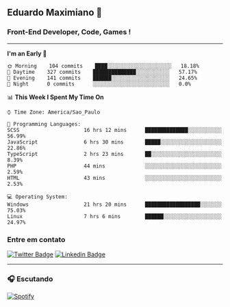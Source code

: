 ## Eduardo Maximiano 👋

### Front-End Developer, Code, Games !

---

<!--START_SECTION:waka-->
**I'm an Early 🐤** 

```text
🌞 Morning    104 commits    ████░░░░░░░░░░░░░░░░░░░░░   18.18% 
🌆 Daytime    327 commits    ██████████████░░░░░░░░░░░   57.17% 
🌃 Evening    141 commits    ██████░░░░░░░░░░░░░░░░░░░   24.65% 
🌙 Night      0 commits      ░░░░░░░░░░░░░░░░░░░░░░░░░   0.0%

```


📊 **This Week I Spent My Time On** 

```text
⌚︎ Time Zone: America/Sao_Paulo

💬 Programming Languages: 
SCSS                     16 hrs 12 mins      ██████████████░░░░░░░░░░░   56.99% 
JavaScript               6 hrs 30 mins       █████░░░░░░░░░░░░░░░░░░░░   22.86% 
TypeScript               2 hrs 23 mins       ██░░░░░░░░░░░░░░░░░░░░░░░   8.39% 
PHP                      44 mins             ░░░░░░░░░░░░░░░░░░░░░░░░░   2.59% 
HTML                     43 mins             ░░░░░░░░░░░░░░░░░░░░░░░░░   2.53%

💻 Operating System: 
Windows                  21 hrs 20 mins      ██████████████████░░░░░░░   75.03% 
Linux                    7 hrs 6 mins        ██████░░░░░░░░░░░░░░░░░░░   24.97%

```


<!--END_SECTION:waka-->

### Entre em contato

[![Twitter Badge](https://img.shields.io/badge/-@edmaxi-1ca0f1?style=flat-square&labelColor=1ca0f1&logo=twitter&logoColor=white&link=https://twitter.com/edmaxi)](https://twitter.com/edmaxi)
[![Linkedin Badge](https://img.shields.io/badge/-Eduardo_Maximiano-0077B5?style=flat-square&logo=Linkedin&logoColor=white&link=https://www.linkedin.com/in/maximiano-eduardo)](https://www.linkedin.com/in/maximiano-eduardo)

---

### 🎧 Escutando
[![Spotify](https://novatorem-sandy.vercel.app/api/spotify)](https://open.spotify.com/user/comgigo)
